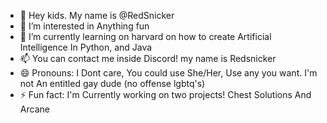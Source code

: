 - 👋 Hey kids. My name is @RedSnicker
- 👀 I’m interested in Anything fun
- 🌱 I’m currently learning on harvard on how to create Artificial Intelligence In Python, and Java
- 📫 You can contact me inside Discord! my name is Redsnicker
- 😄 Pronouns: I Dont care, You could use She/Her, Use any you want. I'm not An entitled gay dude (no offense lgbtq's)
- ⚡ Fun fact: I'm Currently working on two projects! Chest Solutions And Arcane

<!---
RedSnicker/RedSnicker is a ✨ special ✨ repository because its `README.md` (this file) appears on your GitHub profile.
You can click the Preview link to take a look at your changes.
--->
